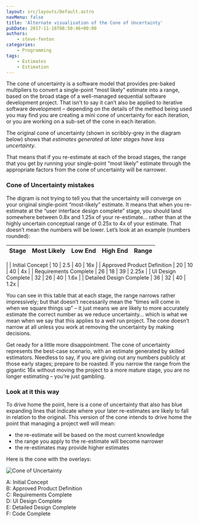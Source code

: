 ```yaml
---
layout: src/layouts/Default.astro
navMenu: false
title: 'Alternate visualisation of the Cone of Uncertainty'
pubDate: 2017-11-16T08:50:46+00:00
authors:
    - steve-fenton
categories:
    - Programming
tags:
    - Estimates
    - Estimation
---
```


The cone of uncertainty is a software model that provides pre-baked multipliers to convert a single-point “most likely” estimate into a range, based on the broad stage of a well-managed sequential software development project. That isn’t to say it can’t also be applied to iterative software development – depending on the details of the method being used you may find you are creating a mini cone of uncertainty for each iteration, or you are working on a sub-set of the cone in each iteration.

The original cone of uncertainty (shown in scribbly-grey in the diagram below) shows that *estimates generated at later stages have less uncertainty*.

That means that if you re-estimate at each of the broad stages, the range that you get by running your single-point “most likely” estimate through the appropriate factors from the cone of uncertainty will be narrower.

### Cone of Uncertainty mistakes

The digram is not trying to tell you that the uncertainty will converge on your original single-point “most-likely” estimate. It means that when you re-estimate at the “user interface design complete” stage, you should land somewhere between 0.8x and 1.25x of your re-estimate… rather than at the highly uncertain conceptual range of 0.25x to 4x of your estimate. That doesn’t mean the numbers will be lower. Let’s look at an example (numbers rounded):

| Stage | Most Likely | Low End | High End | Range |
|---|---|---|---|---|
|
| Initial Concept | 10 | 2.5 | 40 | 16x |
| Approved Product Definition | 20 | 10 | 40 | 4x |
| Requirements Complete | 26 | 18 | 39 | 2.25x |
| UI Design Complete | 32 | 26 | 40 | 1.6x |
| Detailed Design Complete | 36 | 32 | 40 | 1.2x |

You can see in this table that at each stage, the range narrows rather impressively; but that doesn’t necessarily mean the “times will come in when we square things up” – it just means we are likely to more accurately estimate the correct number as we reduce uncertainty… which is what we mean when we say that this applies to a well run project. The cone doesn’t narrow at all unless you work at removing the uncertainty by making decisions.

Get ready for a little more disappointment. The cone of uncertainty represents the best-case scenario, with an estimate generated by skilled estimators. Needless to say, if you are giving out any numbers publicly at those early stages; prepare to be roasted. If you narrow the range from the gigantic 16x without moving the project to a more mature stage, you are no longer estimating – you’re just gambling.

### Look at it this way

To drive home the point, here is a cone of uncertainty that also has blue expanding lines that indicate where your later re-estimates are likely to fall in relation to the original. This version of the cone intends to drive home the point that managing a project well will mean:

- the re-estimate will be based on the most current knowledge
- the range you apply to the re-estimate will become narrower
- the re-estimates may provide higher estimates

Here is the cone with the overlays:

![Cone of Uncertainty](/img/2017/11/cone-of-uncertainty.jpg)

A: Initial Concept  
B: Approved Product Definition  
C: Requirements Complete  
D: UI Design Complete  
E: Detailed Design Complete  
F: Code Complete